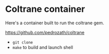 # Coltrane container

Here's a container built to run the coltrane gem.

https://github.com/pedrozath/coltrane

* ```git clone```
* ```make``` to build and launch shell